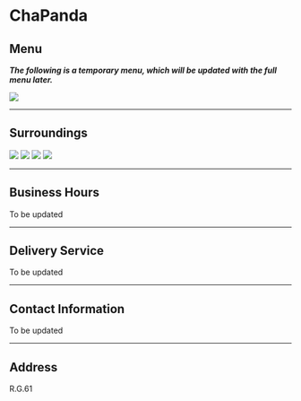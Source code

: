 # ChaPanda

## Menu

**_The following is a temporary menu, which will be updated with the full menu later._**

<img src="https://img.xmummap.com/G_panda_menu.webp">

---

## Surroundings

<div class="image-slide">
<img src="https://img.xmummap.com/G_panda_surd1.webp" />
<img src="https://img.xmummap.com/G_panda_surd2.webp" />
<img src="https://img.xmummap.com/G_panda_surd3.webp" />
<img src="https://img.xmummap.com/G_panda_surd4.webp" />
</div>

---

## Business Hours

To be updated

---

## Delivery Service

To be updated

---

## Contact Information

To be updated

---

## Address

R.G.61
